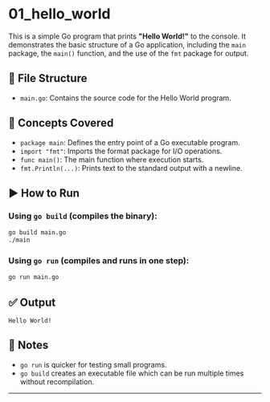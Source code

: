 # 01_hello_world

This is a simple Go program that prints **"Hello World!"** to the console. It demonstrates the basic structure of a Go application, including the `main` package, the `main()` function, and the use of the `fmt` package for output.

## 📄 File Structure

- `main.go`: Contains the source code for the Hello World program.

## 🧠 Concepts Covered

- `package main`: Defines the entry point of a Go executable program.
- `import "fmt"`: Imports the format package for I/O operations.
- `func main()`: The main function where execution starts.
- `fmt.Println(...)`: Prints text to the standard output with a newline.

## ▶️ How to Run

### Using `go build` (compiles the binary):

```bash
go build main.go
./main
```

### Using `go run` (compiles and runs in one step):

```bash
go run main.go
```

## ✅ Output

```
Hello World!
```

## 📌 Notes

- `go run` is quicker for testing small programs.
- `go build` creates an executable file which can be run multiple times without recompilation.

---